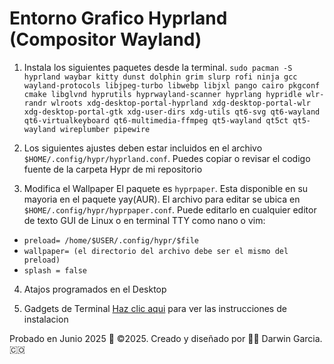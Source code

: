 # Entorno Grafico Hyprland (Compositor Wayland)

1. Instala los siguientes paquetes desde la terminal.
`sudo pacman -S hyprland waybar kitty dunst dolphin grim slurp rofi ninja gcc wayland-protocols libjpeg-turbo libwebp libjxl pango cairo pkgconf cmake libglvnd hyprutils hyprwayland-scanner hyprlang hypridle wlr-randr wlroots xdg-desktop-portal-hyprland xdg-desktop-portal-wlr xdg-desktop-portal-gtk xdg-user-dirs xdg-utils qt6-svg qt6-wayland qt6-virtualkeyboard qt6-multimedia-ffmpeg qt5-wayland qt5ct qt5-wayland wireplumber pipewire `

2. Los siguientes ajustes deben estar incluidos en el archivo `$HOME/.config/hypr/hyprland.conf`. Puedes copiar o revisar el codigo fuente de la carpeta Hypr de mi repositorio

3. Modifica el Wallpaper
El paquete es `hyprpaper`. Esta disponible en su mayoria en el paquete yay(AUR). El archivo para editar se ubica en `$HOME/.config/hypr/hyprpaper.conf`. Puede editarlo en cualquier editor de texto GUI de Linux o en terminal TTY como nano o vim:
* `preload= /home/$USER/.config/hypr/$file`
* `wallpaper= (el directorio del archivo debe ser el mismo del preload)`
* `splash = false`

4. Atajos programados en el Desktop


5. Gadgets de Terminal
[Haz clic aqui](https://github.com/darwin-garcia/Arch-Linux-Hyprland/blob/main/Instrucciones/Add-ons/readme.md) para ver las instrucciones de instalacion

Probado en Junio 2025
🎯 ©2025. Creado y diseñado por 👨‍💻 Darwin Garcia. 🇨🇴
